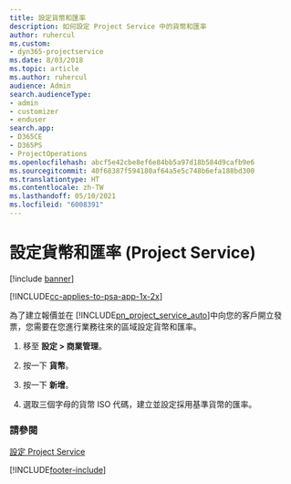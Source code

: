 ```yaml
---
title: 設定貨幣和匯率
description: 如何設定 Project Service 中的貨幣和匯率
author: ruhercul
ms.custom:
- dyn365-projectservice
ms.date: 8/03/2018
ms.topic: article
ms.author: ruhercul
audience: Admin
search.audienceType:
- admin
- customizer
- enduser
search.app:
- D365CE
- D365PS
- ProjectOperations
ms.openlocfilehash: abcf5e42cbe8ef6e84bb5a97d18b584d9cafb9e6
ms.sourcegitcommit: 40f68387f594180af64a5e5c748b6efa188bd300
ms.translationtype: HT
ms.contentlocale: zh-TW
ms.lasthandoff: 05/10/2021
ms.locfileid: "6008391"
---
```

# <a name="set-up-currencies-and-exchange-rates-project-service"></a>設定貨幣和匯率 (Project Service)

[!include [banner](../includes/psa-now-project-operations.md)]

[!INCLUDE[cc-applies-to-psa-app-1x-2x](../includes/cc-applies-to-psa-app-1x-2x.md)]

為了建立報價並在 [!INCLUDE[pn_project_service_auto](../includes/pn-project-service-auto.md)]中向您的客戶開立發票，您需要在您進行業務往來的區域設定貨幣和匯率。  
  
1.  移至 **設定 > 商業管理**。  
  
2.  按一下 **貨幣**。  
  
3.  按一下 **新增**。  
  
4.  選取三個字母的貨幣 ISO 代碼，建立並設定採用基準貨幣的匯率。  
  
### <a name="see-also"></a>請參閱  
 [設定 Project Service](../psa/configure.md)


[!INCLUDE[footer-include](../includes/footer-banner.md)]